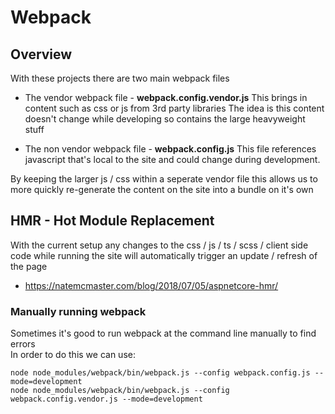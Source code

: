# Webpack

## Overview

With these projects there are two main webpack files

  * The vendor webpack file - **webpack.config.vendor.js**
    This brings in content such as css or js from 3rd party libraries
    The idea is this content doesn't change while developing so contains the large heavyweight stuff

  * The non vendor webpack file - **webpack.config.js**
    This file references javascript that's local to the site and could change during development.

By keeping the larger js / css within a seperate vendor file this allows us to more quickly
re-generate the content on the site into a bundle on it's own

## HMR - Hot Module Replacement

With the current setup any changes to the css / js / ts / scss / client side code
while running the site will automatically trigger an update / refresh of the page

  * https://natemcmaster.com/blog/2018/07/05/aspnetcore-hmr/

### Manually running webpack

Sometimes it's good to run webpack at the command line manually to find errors <br/>
In order to do this we can use:
```
node node_modules/webpack/bin/webpack.js --config webpack.config.js --mode=development
node node_modules/webpack/bin/webpack.js --config webpack.config.vendor.js --mode=development
```
